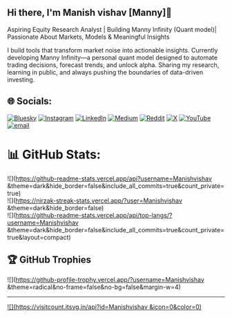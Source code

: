 ## Hi there, I'm Manish vishav [Manny]👋

Aspiring Equity Research Analyst | Building Manny Infinity (Quant model)| Passionate About Markets, Models & Meaningful Insights

I build tools that transform market noise into actionable insights. Currently developing Manny Infinity—a personal quant model designed to automate trading decisions, forecast trends, and unlock alpha. Sharing my research, learning in public, and always pushing the boundaries of data-driven investing.

## 🌐 Socials:
[![Bluesky](https://img.shields.io/badge/bluesky-0285FF?style=for-the-badge&logo=bluesky&logoColor=%23FFFFFF)](https://bsky.app/profile/Manishvishav ) [![Instagram](https://img.shields.io/badge/Instagram-%23E4405F.svg?logo=Instagram&logoColor=white)](https://instagram.com/Manishvishav ) [![LinkedIn](https://img.shields.io/badge/LinkedIn-%230077B5.svg?logo=linkedin&logoColor=white)](https://linkedin.com/in/Manishvishav ) [![Medium](https://img.shields.io/badge/Medium-12100E?logo=medium&logoColor=white)](https://medium.com/@Manishvishav ) [![Reddit](https://img.shields.io/badge/Reddit-%23FF4500.svg?logo=Reddit&logoColor=white)](https://reddit.com/user/Manishvishav ) [![X](https://img.shields.io/badge/X-black.svg?logo=X&logoColor=white)](https://x.com/Manishvishav ) [![YouTube](https://img.shields.io/badge/YouTube-%23FF0000.svg?logo=YouTube&logoColor=white)](https://youtube.com/@Manishvishav ) [![email](https://img.shields.io/badge/Email-D14836?logo=gmail&logoColor=white)](mailto:manishvishav@gmail.com) 
# 📊 GitHub Stats:
![](https://github-readme-stats.vercel.app/api?username=Manishvishav &theme=dark&hide_border=false&include_all_commits=true&count_private=true)<br/>
![](https://nirzak-streak-stats.vercel.app/?user=Manishvishav &theme=dark&hide_border=false)<br/>
![](https://github-readme-stats.vercel.app/api/top-langs/?username=Manishvishav &theme=dark&hide_border=false&include_all_commits=true&count_private=true&layout=compact)

## 🏆 GitHub Trophies
![](https://github-profile-trophy.vercel.app/?username=Manishvishav &theme=radical&no-frame=false&no-bg=false&margin-w=4)

---
[![](https://visitcount.itsvg.in/api?id=Manishvishav &icon=0&color=0)](https://visitcount.itsvg.in)

<!-- Proudly created with GPRM ( https://gprm.itsvg.in ) -->
